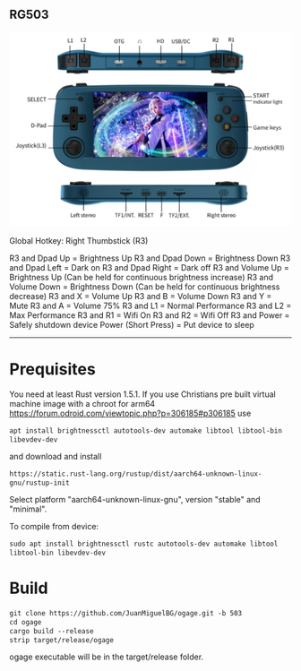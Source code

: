 ## RG503
![](./rg503.png)

Global Hotkey: Right Thumbstick (R3)

R3 and Dpad Up = Brightness Up
R3 and Dpad Down = Brightness Down
R3 and Dpad Left = Dark on
R3 and Dpad Right = Dark off
R3 and Volume Up = Brightness Up (Can be held for continuous brightness increase)
R3 and Volume Down = Brightness Down (Can be held for continuous brightness decrease)
R3 and X = Volume Up
R3 and B = Volume Down
R3 and Y = Mute
R3 and A = Volume 75%
R3 and L1 = Normal Performance
R3 and L2 = Max Performance
R3 and R1 = Wifi On
R3 and R2 = Wifi Off
R3 and Power = Safely shutdown device
Power (Short Press) = Put device to sleep

-----


Prequisites
===========
You need at least Rust version 1.5.1. If you use Christians pre built virtual machine image with a chroot for arm64 https://forum.odroid.com/viewtopic.php?p=306185#p306185 use

```
apt install brightnessctl autotools-dev automake libtool libtool-bin libevdev-dev
```

and download and install

```
https://static.rust-lang.org/rustup/dist/aarch64-unknown-linux-gnu/rustup-init
```

Select platform "aarch64-unknown-linux-gnu", version "stable" and "minimal".


To compile from device:

```
sudo apt install brightnessctl rustc autotools-dev automake libtool libtool-bin libevdev-dev
```

Build
=====
```
git clone https://github.com/JuanMiguelBG/ogage.git -b 503
cd ogage
cargo build --release
strip target/release/ogage
```

ogage executable will be in the target/release folder.
